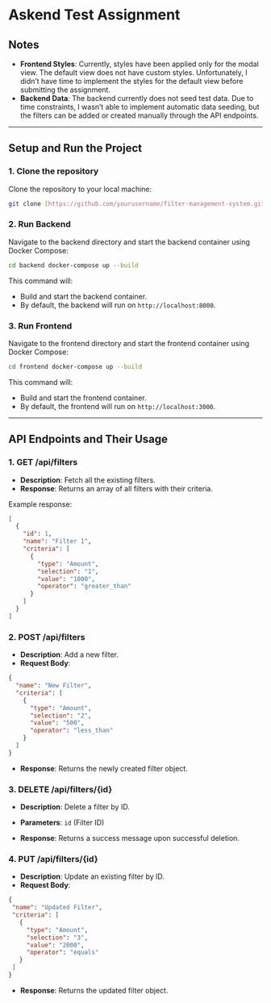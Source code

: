 # Askend Test Assignment

## Notes

- **Frontend Styles**: Currently, styles have been applied only for the modal view. The default view does not have custom styles. Unfortunately, I didn’t have time to implement the styles for the default view before submitting the assignment.
- **Backend Data**: The backend currently does not seed test data. Due to time constraints, I wasn’t able to implement automatic data seeding, but the filters can be added or created manually through the API endpoints.

---

## Setup and Run the Project

### 1. Clone the repository

Clone the repository to your local machine:

```bash
git clone [https://github.com/yourusername/filter-management-system.git](https://github.com/JoelOispuu00/Askend-Test-Assignment.git) cd Askend-Test-Assignment
```

### 2. Run Backend

Navigate to the backend directory and start the backend container using Docker Compose:

```bash
cd backend docker-compose up --build
```

This command will:
- Build and start the backend container.
- By default, the backend will run on `http://localhost:8000`.

### 3. Run Frontend

Navigate to the frontend directory and start the frontend container using Docker Compose:

```bash
cd frontend docker-compose up --build
```

This command will:
- Build and start the frontend container.
- By default, the frontend will run on `http://localhost:3000`.

---

## API Endpoints and Their Usage

### 1. **GET /api/filters**

- **Description**: Fetch all the existing filters.
- **Response**: Returns an array of all filters with their criteria.

Example response:
```json
[
  {
    "id": 1,
    "name": "Filter 1",
    "criteria": [
      {
        "type": "Amount",
        "selection": "1",
        "value": "1000",
        "operator": "greater_than"
      }
    ]
  }
]
```

### 2. **POST /api/filters**

- **Description**: Add a new filter.
- **Request Body**:

```json
{
  "name": "New Filter",
  "criteria": [
    {
      "type": "Amount",
      "selection": "2",
      "value": "500",
      "operator": "less_than"
    }
  ]
}
```

- **Response**: Returns the newly created filter object.

### 3. **DELETE /api/filters/{id}**

- **Description**: Delete a filter by ID.
- **Parameters**: `id` (Filter ID)

- **Response**: Returns a success message upon successful deletion.

### 4. **PUT /api/filters/{id}**

- **Description**: Update an existing filter by ID.
- **Request Body**:

 ```json
{
  "name": "Updated Filter",
  "criteria": [
    {
      "type": "Amount",
      "selection": "3",
      "value": "2000",
      "operator": "equals"
    }
  ]
}
```

- **Response**: Returns the updated filter object.
